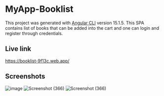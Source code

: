 # MyApp-Booklist

This project was generated with [Angular CLI](https://github.com/angular/angular-cli) version 15.1.5.
This SPA contains list of books that can be added into the cart and one can login and register through credentials.

## Live link 

https://booklist-9f13c.web.app/

## Screenshots
![image](https://user-images.githubusercontent.com/72390027/230132860-6a6f3a84-0c25-48d2-bf04-111d05984832.png)
![Screenshot (366)](https://user-images.githubusercontent.com/72390027/230133140-80656869-2fc0-420f-a5b3-070cec0a0f0a.png)
![Screenshot (366)](https://user-images.githubusercontent.com/72390027/230133152-5a9c74e6-e1aa-474d-8e11-ac0d49d2ffaf.png)


